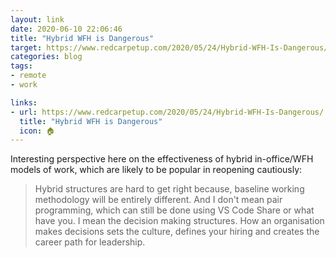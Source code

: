 ```yaml
---
layout: link
date: 2020-06-10 22:06:46
title: "Hybrid WFH is Dangerous"
target: https://www.redcarpetup.com/2020/05/24/Hybrid-WFH-Is-Dangerous/
categories: blog
tags:
- remote
- work

links:
- url: https://www.redcarpetup.com/2020/05/24/Hybrid-WFH-Is-Dangerous/
  title: "Hybrid WFH is Dangerous"
  icon: 🏠️
---
```


Interesting perspective here on the effectiveness of hybrid in-office/WFH models of work, which are likely to be popular in reopening cautiously:

> Hybrid structures are hard to get right because, baseline working methodology will be entirely different. And I don't mean pair programming, which can still be done using VS Code Share or what have you. I mean the decision making structures. How an organisation makes decisions sets the culture, defines your hiring and creates the career path for leadership.
